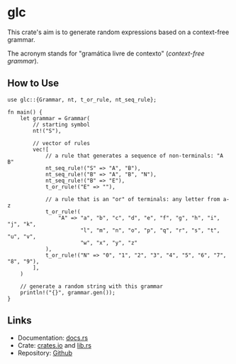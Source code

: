 # glc

This crate's aim is to generate random expressions based on a context-free
grammar.

The acronym stands for "gramática livre de contexto" (*context-free grammar*).

## How to Use

    use glc::{Grammar, nt, t_or_rule, nt_seq_rule};

    fn main() {
        let grammar = Grammar(
            // starting symbol
            nt!("S"),

            // vector of rules
            vec![
                // a rule that generates a sequence of non-terminals: "A B"
                nt_seq_rule!("S" => "A", "B"),
                nt_seq_rule!("B" => "A", "B", "N"),
                nt_seq_rule!("B" => "E"),
                t_or_rule!("E" => ""),

                // a rule that is an "or" of terminals: any letter from a-z
                t_or_rule!(
                    "A" => "a", "b", "c", "d", "e", "f", "g", "h", "i", "j", "k",
                           "l", "m", "n", "o", "p", "q", "r", "s", "t", "u", "v",
                           "w", "x", "y", "z"
                ),
                t_or_rule!("N" => "0", "1", "2", "3", "4", "5", "6", "7", "8", "9"),
            ],
        )

        // generate a random string with this grammar
        println!("{}", grammar.gen());
    }

## Links

* Documentation: [docs.rs](https://docs.rs/glc/latest)
* Crate: [crates.io](https://crates.io/crates/glc) and [lib.rs](https://lib.rs/crates/glc)
* Repository: [Github](https://github.com/yds12/glc)
